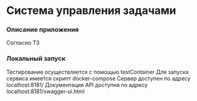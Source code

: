 # Система управления задачами

### Описание приложения

Согласно ТЗ

### Локальный запуск

Тестирование осуществляется с помощью testContainer
Для запуска сервиса имеется скрипт docker-compose
Сервер доступен по адресу localhost:8181/
Документация API доступна по адресу localhost:8181/swagger-ui.html